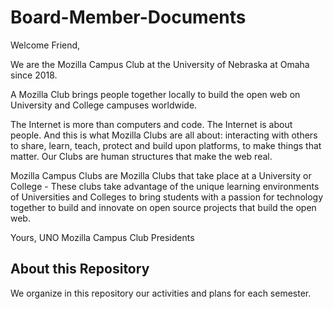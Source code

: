 # Board-Member-Documents

Welcome Friend,

We are the Mozilla Campus Club at the University of Nebraska at Omaha since 2018. 

A Mozilla Club brings people together locally to build the open web on University and College campuses worldwide.

The Internet is more than computers and code. The Internet is about people. And this is what Mozilla Clubs are all about: interacting with others to share, learn, teach, protect and build upon platforms, to make things that matter. Our Clubs are human structures that make the web real.

Mozilla Campus Clubs are Mozilla Clubs that take place at a University or College - These clubs take advantage of the unique learning environments of Universities and Colleges to bring students with a passion for technology together to build and innovate on open source projects that build the open web. 

Yours,
UNO Mozilla Campus Club Presidents


## About this Repository

We organize in this repository our activities and plans for each semester.

